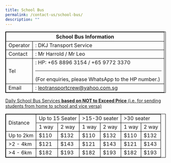 ```yaml
---
title: School Bus
permalink: /contact-us/school-bus/
description: ""
---
```

<table>
<tbody>
<tr>
<th colspan="2">School Bus Information</th>
</tr>
<tr>
<td>Operator</td>
<td>: DKJ Transport Service</td>
</tr>
<tr>
<td>Contact</td>
<td>: Mr Harrold / Mr Leo</td>
</tr>
<tr>
<td>Tel</td>
<td>: HP: +65 8896 3154 / +65 9772 3370 <hr> (For enquiries, please WhatsApp to the HP number.)&nbsp;</td>
</tr>
<tr>
<td>Email</td>
<td>:&nbsp;<a href="mailto:leotransportcrew@yahoo.com.sg">leotransportcrew@yahoo.com.sg</a></td>
</tr>
</tbody>
</table>

<style>
table, th, td {
  border: 1px solid black !important;
}
</style>

<p><u>Daily School Bus Services <strong>based on NOT to Exceed Price</strong> (i.e. for sending students from home to school and vice versa)</u></p>
<table border="1" width="100%">
  <tbody>
    <tr>
      <td rowspan="2">Distance</td>
      <td colspan="2">Up to 15 Seater</td>
      <td colspan="2">&gt;15-30 seater</td>
      <td colspan="2">&gt;30 seater</td>
    </tr>
    <tr>
      <td>1 way</td>
      <td>2 way</td>
      <td>1 way</td>
      <td>2 way</td>
      <td>1 way</td>
      <td>2 way</td>
    </tr>
    <tr>
      <td>Up to 2km</td>
      <td>$110</td>
      <td>$132</td>
      <td>$110</td>
      <td>$132</td>
      <td>$110</td>
      <td>$132</td>
    </tr>
    <tr>
      <td>&gt;2 - 4km</td>
      <td>$121</td>
      <td>$143</td>
      <td>$121</td>
      <td>$143</td>
      <td>$121</td>
      <td>$143</td>
    </tr>
    <tr>
      <td>&gt;4 - 6km</td>
      <td>$182</td>
      <td>$193</td>
      <td>$182</td>
      <td>$193</td>
      <td>$182</td>
      <td>$193</td>
    </tr>
  </tbody>
</table>
<p>&nbsp;</p>

